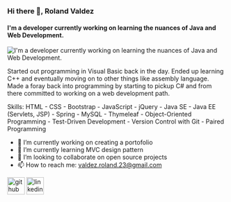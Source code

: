 <!-- ### Hi there 👋 -->

<!--
**roland-valdez/roland-valdez** is a ✨ _special_ ✨ repository because its `README.md` (this file) appears on your GitHub profile.

Here are some ideas to get you started:

- 🔭 I’m currently working on ...
- 🌱 I’m currently learning ...
- 👯 I’m looking to collaborate on ...
- 🤔 I’m looking for help with ...
- 💬 Ask me about ...
- 📫 How to reach me: ...
- 😄 Pronouns: ...
- ⚡ Fun fact: ...
-->
<!-- ![Anurag's GitHub stats](https://github-readme-stats.vercel.app/api?username=roland-valdez&count_private=true) -->
### Hi there 👋, Roland Valdez
#### I'm a developer currently working on learning the nuances of Java and Web Development.
![I'm a developer currently working on learning the nuances of Java and Web Development.](https://images.pexels.com/photos/705164/computer-laptop-work-place-camera-705164.jpeg?cs=srgb&dl=pexels-skitterphoto-705164.jpg&fm=jpg)

Started out programming in Visual Basic back in the day.  Ended up learning C++ and eventually moving on to other things like assembly language.  Made a foray back into programming by starting to pickup C# and from there committed to working on a web development path.

Skills: HTML - CSS - Bootstrap - JavaScript - jQuery - Java SE - Java EE (Servlets, JSP) - Spring - MySQL - Thymeleaf - Object-Oriented Programming - Test-Driven Development - Version Control with Git - Paired Programming

- 🔭 I’m currently working on creating a portofolio 
- 🌱 I’m currently learning MVC design pattern 
- 👯 I’m looking to collaborate on open source projects 
- 📫 How to reach me: valdez.roland.23@gmail.com 


[<img src='https://cdn.jsdelivr.net/npm/simple-icons@3.0.1/icons/github.svg' alt='github' height='40'>](https://github.com/https://github.com/roland-valdez)  [<img src='https://cdn.jsdelivr.net/npm/simple-icons@3.0.1/icons/linkedin.svg' alt='linkedin' height='40'>](https://www.linkedin.com/in/https://www.linkedin.com/in/roland-valdez?lipi=urn%3Ali%3Apage%3Ad_flagship3_profile_view_base_contact_details%3B7zeQ5GhQTfKP5De%2BogCOIg%3D%3D/)  


